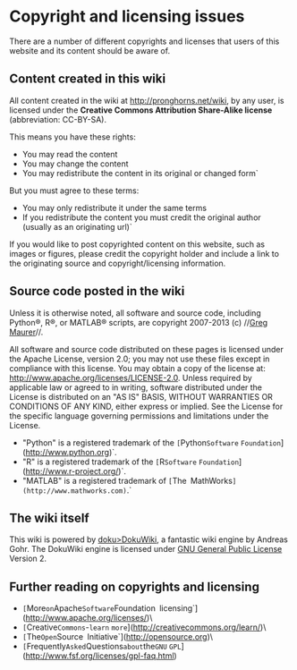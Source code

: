 # Copyright and licensing issues

There are a number of different copyrights and licenses that users of
this website and its content should be aware of.

## Content created in this wiki

All content created in the wiki at <http://pronghorns.net/wiki>, by any
user, is licensed under the **Creative Commons Attribution Share-Alike
license** (abbreviation: CC-BY-SA).

This means you have these rights:

- You may read the content
- You may change the content
- You may redistribute the content in its original or changed form`

But you must agree to these terms:

- You may only redistribute it under the same terms
- If you redistribute the content you must credit the original author (usually as an originating url)`

If you would like to post copyrighted content on this website, such as
images or figures, please credit the copyright holder and include a link
to the originating source and copyright/licensing information.

## Source code posted in the wiki

Unless it is otherwise noted, all software and source code, including
Python®, R®, or MATLAB® scripts, are copyright 2007-2013 (c) //[Greg
Maurer](greg@pronghorns.net)//.

All software and source code distributed on these pages is licensed
under the Apache License, version 2.0; you may not use these files
except in compliance with this license. You may obtain a copy of the
license at: <http://www.apache.org/licenses/LICENSE-2.0>. Unless
required by applicable law or agreed to in writing, software distributed
under the License is distributed on an "AS IS" BASIS, WITHOUT WARRANTIES
OR CONDITIONS OF ANY KIND, either express or implied. See the License
for the specific language governing permissions and limitations under
the License.

* "Python" is a registered trademark of the `[`Python`Software`
`Foundation`](http://www.python.org)`.
* "R" is a registered trademark of the `[`R`Software`
`Foundation`](http://www.r-project.org/)`.
* "MATLAB" is a registered trademark of `[`The`
`MathWorks`](http://www.mathworks.com)`.`

## The wiki itself

This wiki is powered by [doku&gt;DokuWiki](doku>DokuWiki), a
fantastic wiki engine by Andreas Gohr. The DokuWiki engine is licensed
under [GNU General Public
License](http://www.gnu.org/licenses/gpl.html) Version 2.

## Further reading on copyrights and licensing

* `[`More`on`Apache`Software`Foundation`
`licensing`](http://www.apache.org/licenses/)\
* `[`Creative`Commons`-`learn`
`more`](http://creativecommons.org/learn/)\
* `[`The`Open`Source`
`Initiative`](http://opensource.org)\
* `[`Frequently`Asked`Questions`about`the`GNU`
`GPL`](http://www.fsf.org/licenses/gpl-faq.html)
